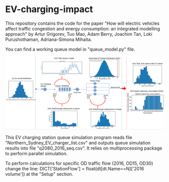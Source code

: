 # EV-charging-impact

This repository contains the code for the paper "How will electric vehicles affect traffic congestion and energy
consumption: an integrated modelling approach" by Artur Grigorev, Tuo Mao, Adam Berry, Joachim Tan, Loki Purushothaman, Adriana-Simona Mihaita.

You can find a working queue model in "queue_model.py" file.

![queue model](https://github.com/Future-Mobility-Lab/EV-charging-impact/blob/main/queue-model.PNG "Title")

This EV charging station queue simulation program reads file "Northern_Sydney_EV_charger_list.csv" and outputs queue simulation results into file "q2080_2016_seq.csv". It relies on multiprocessing package to perform parallel simulation. 

To perform calculations for specific OD traffic flow (2016, OD15, OD30) change the line: DICT['StationFlow'] = float(dt[dt.Name==N]['2016 volume']) at the "Setup" section.
